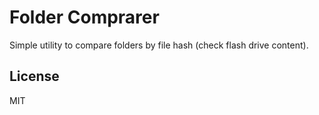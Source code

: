 Folder Comprarer
=========

Simple utility to compare folders by file hash (check flash drive content).

## License

MIT